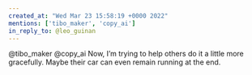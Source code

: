```yaml
---
created_at: "Wed Mar 23 15:58:19 +0000 2022"
mentions: ['tibo_maker', 'copy_ai']
in_reply_to: @leo_guinan
---
```


@tibo_maker @copy_ai Now, I’m trying to help others do it a little more gracefully. Maybe their car can even remain running at the end.